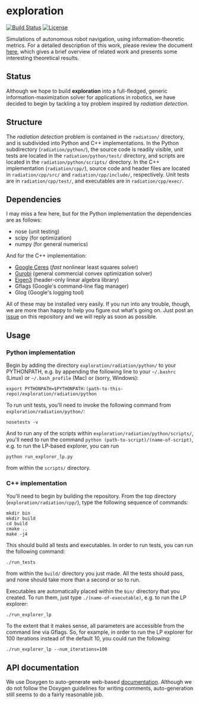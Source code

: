 # exploration

[![Build Status](https://travis-ci.org/dfridovi/exploration.svg?branch=master)](https://travis-ci.org/dfridovi/exploration)
[![License](https://img.shields.io/badge/license-BSD-blue.svg)](https://github.com/dfridovi/exploration/blob/master/LICENSE)

Simulations of autonomous robot navigation, using information-theoretic metrics. For a detailed description of this work, please review the document [here](http://people.eecs.berkeley.edu/~dfk/pdfs/ee290s_writeup.pdf), which gives a brief overview of related work and presents some interesting theoretical results.

## Status
Although we hope to build **exploration** into a full-fledged, generic information-maximization solver for applications in robotics, we have decided to begin by tackling a toy problem inspired by _radiation detection_. 

## Structure
The _radiation detection_ problem is contained in the `radiation/` directory, and is subdivided into Python and C++ implementations. In the Python subdirectory (`radiation/python/`), the source code is readily visible, unit tests are located in the `radiation/python/test/` directory, and scripts are located in the `radiation/python/scripts/` directory. In the C++ implementation (`radiation/cpp/`), source code and header files are located in `radiation/cpp/src/` and `radiation/cpp/include/`, respectively. Unit tests are in `radiation/cpp/test/`, and executables are in `radiation/cpp/exec/`.

## Dependencies
I may miss a few here, but for the Python implementation the dependencies are as follows:

* nose (unit testing)
* scipy (for optimization)
* numpy (for general numerics)

And for the C++ implementation:

* [Google Ceres](http://ceres-solver.org) (_fast_ nonlinear least squares solver)
* [Gurobi](http://www.gurobi.com) (general commercial convex optimization solver)
* [Eigen3](http://eigen.tuxfamily.org/dox/) (header-only linear algebra library)
* Gflags (Google's command-line flag manager)
* Glog (Google's logging tool)

All of these may be installed very easily. If you run into any trouble, though, we are more than happy to help you figure out what's going on. Just post an [issue](https://github.com/dfridovi/exploration/issues) on this repository and we will reply as soon as possible.

## Usage
### Python implementation
Begin by adding the directory `exploration/radiation/python/` to your PYTHONPATH, e.g. by appending the following line to your `~/.bashrc` (Linux) or `~/.bash_profile` (Mac) or (sorry, Windows):

```
export PYTHONPATH=$PYTHONPATH:(path-to-this-repo)/exploration/radiation/python
```

To run unit tests, you'll need to invoke the following command from `exploration/radiation/python/`:

```
nosetests -v
```

And to run any of the scripts within `exploration/radiation/python/scripts/`, you'll need to run the command `python (path-to-script)/(name-of-script)`, e.g. to run the LP-based explorer, you can run

```
python run_explorer_lp.py
```

from within the `scripts/` directory.

### C++ implementation
You'll need to begin by building the repository. From the top directory (`exploration/radiation/cpp/`), type the following sequence of commands:

```
mkdir bin
mkdir build
cd build
cmake ..
make -j4
```

This should build all tests and executables. In order to run tests, you can run the following command:

```
./run_tests
```

from within the `build/` directory you just made. All the tests should pass, and none should take more than a second or so to run.

Executables are automatically placed within the `bin/` directory that you created. To run them, just type `./(name-of-executable)`, e.g. to run the LP explorer:

```
./run_explorer_lp
```

To the extent that it makes sense, all parameters are accessible from the command line via Gflags. So, for example, in order to run the LP explorer for 100 iterations instead of the default 10, you could run the following:

```
./run_explorer_lp --num_iterations=100
```

## API documentation
We use Doxygen to auto-generate web-based [documentation](https://dfridovi.github.io/exploration/radiation/cpp/documentation/html/). Although we do not follow the Doxygen guidelines for writing comments, auto-generation still seems to do a fairly reasonable job.
